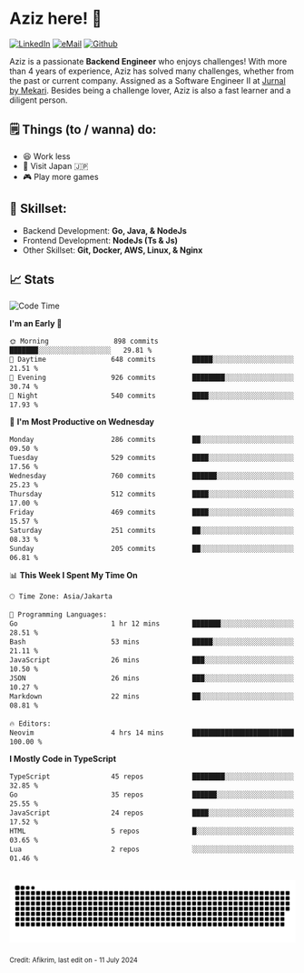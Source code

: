 # Aziz here! 👋

[![LinkedIn](https://img.shields.io/static/v1?message=afikrim&logo=linkedin&label=&color=0077B5&logoColor=white&labelColor=&style=for-the-badge)](https://www.linkedin.com/in/afikrim)
[![eMail](https://img.shields.io/static/v1?message=afikrim10@gmail.com&logo=gmail&label=&color=D14836&logoColor=white&labelColor=&style=for-the-badge)](mailto:afikrim10@gmail.com)
[![Github](https://komarev.com/ghpvc/?username=afikrim&label=Visitors&style=for-the-badge)](https://www.github.com/afikrim)

<!--Introduction-->
Aziz is a passionate **Backend Engineer** who enjoys challenges! With more than 4 years of experience, Aziz has solved many challenges, whether from the past or current company. Assigned as a Software Engineer II at [Jurnal by Mekari](https://jurnal.id). Besides being a challenge lover, Aziz is also a fast learner and a diligent person.

<!--Things TODO-->
## 🗒️ Things (to / wanna) do:

- 😆 Work less
- 🚀 Visit Japan 🇯🇵
- 🎮 Play more games

<!--Skillset-->
## 🏅 Skillset:

- Backend Development: **Go, Java, & NodeJs**
- Frontend Development: **NodeJs (Ts & Js)**
- Other Skillset: **Git, Docker, AWS, Linux, & Nginx**

## 📈 Stats  

<!--START_SECTION:waka-->
![Code Time](http://img.shields.io/badge/Code%20Time-1%2C987%20hrs%208%20mins-blue)

**I'm an Early 🐤** 

```text
🌞 Morning                898 commits         ███████░░░░░░░░░░░░░░░░░░   29.81 % 
🌆 Daytime                648 commits         █████░░░░░░░░░░░░░░░░░░░░   21.51 % 
🌃 Evening                926 commits         ████████░░░░░░░░░░░░░░░░░   30.74 % 
🌙 Night                  540 commits         ████░░░░░░░░░░░░░░░░░░░░░   17.93 % 
```
📅 **I'm Most Productive on Wednesday** 

```text
Monday                   286 commits         ██░░░░░░░░░░░░░░░░░░░░░░░   09.50 % 
Tuesday                  529 commits         ████░░░░░░░░░░░░░░░░░░░░░   17.56 % 
Wednesday                760 commits         ██████░░░░░░░░░░░░░░░░░░░   25.23 % 
Thursday                 512 commits         ████░░░░░░░░░░░░░░░░░░░░░   17.00 % 
Friday                   469 commits         ████░░░░░░░░░░░░░░░░░░░░░   15.57 % 
Saturday                 251 commits         ██░░░░░░░░░░░░░░░░░░░░░░░   08.33 % 
Sunday                   205 commits         ██░░░░░░░░░░░░░░░░░░░░░░░   06.81 % 
```


📊 **This Week I Spent My Time On** 

```text
🕑︎ Time Zone: Asia/Jakarta

💬 Programming Languages: 
Go                       1 hr 12 mins        ███████░░░░░░░░░░░░░░░░░░   28.51 % 
Bash                     53 mins             █████░░░░░░░░░░░░░░░░░░░░   21.11 % 
JavaScript               26 mins             ███░░░░░░░░░░░░░░░░░░░░░░   10.50 % 
JSON                     26 mins             ███░░░░░░░░░░░░░░░░░░░░░░   10.27 % 
Markdown                 22 mins             ██░░░░░░░░░░░░░░░░░░░░░░░   08.81 % 

🔥 Editors: 
Neovim                   4 hrs 14 mins       █████████████████████████   100.00 % 
```

**I Mostly Code in TypeScript** 

```text
TypeScript               45 repos            ████████░░░░░░░░░░░░░░░░░   32.85 % 
Go                       35 repos            ██████░░░░░░░░░░░░░░░░░░░   25.55 % 
JavaScript               24 repos            ████░░░░░░░░░░░░░░░░░░░░░   17.52 % 
HTML                     5 repos             █░░░░░░░░░░░░░░░░░░░░░░░░   03.65 % 
Lua                      2 repos             ░░░░░░░░░░░░░░░░░░░░░░░░░   01.46 % 
```




<!--END_SECTION:waka-->


<br clear="both">

<div align="center">
  <img src="https://raw.githubusercontent.com/afikrim/afikrim/output/snake.svg" alt="Snake animation" />
</div>


<sub>Credit: Afikrim, last edit on - 11 July 2024</sub>
